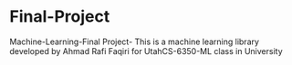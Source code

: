 # Final-Project
Machine-Learning-Final Project- This is a machine learning library developed by Ahmad Rafi Faqiri for UtahCS-6350-ML class in University
